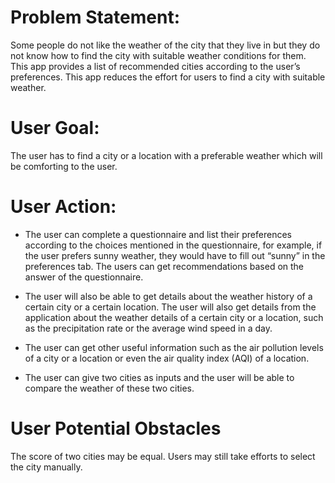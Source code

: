 # Problem Statement:

Some people do not like the weather of the city that they live in but they do not know how to find the city with
suitable weather conditions for them. This app provides a list of recommended cities according to the user’s
preferences. This app reduces the effort for users to find a city with suitable weather.

# User Goal:

The user has to find a city or a location with a preferable weather which will be comforting to the user.

# User Action:

- The user can complete a questionnaire and list their preferences according to the choices mentioned in the
  questionnaire, for example, if the user prefers sunny weather, they would have to fill out “sunny” in the preferences
  tab. The users can get recommendations based on the answer of the questionnaire.

- The user will also be able to get details about the weather history of a certain city or a certain location. The user
  will also get details from the application about the weather details of a certain city or a location, such as the
  precipitation rate or the average wind speed in a day.

- The user can get other useful information such as the air pollution levels of a city or a location or even the air
  quality index (AQI) of a location.

- The user can give two cities as inputs and the user will be able to compare the weather of these two cities.

# User Potential Obstacles

The score of two cities may be equal. Users may still take efforts to select the city manually.